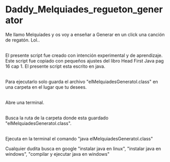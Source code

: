 # Daddy_Melquiades_regueton_generator
Me llamo Melquíades y os voy a enseñar a Generar en un click una canción de regatón. Lol.. 

<br>El presente script fue creado con intención experimental y de aprendizaje. Este script fue copiado con pequeños ajustes del libro Head First Java pag 16 cap 1. El presente script esta escrito en java.

<br>Para ejecutarlo solo guarda el archivo "elMelquiadesGeneratol.class" en una carpeta en el lugar que tu desees.

<br>Abre una terminal.

<br>Busca la ruta de la carpeta donde esta guardado "elMelquiadesGeneratol.class".

<br>Ejecuta en la terminal el comando "java elMelquiadesGeneratol.class"

Cualquier dudita busca en google "instalar java en linux", "instalar java en windows", "compilar y ejecutar java en windows"
